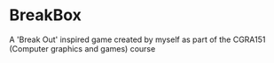 # BreakBox
A 'Break Out' inspired game created by myself as part of the CGRA151 (Computer graphics and games) course
